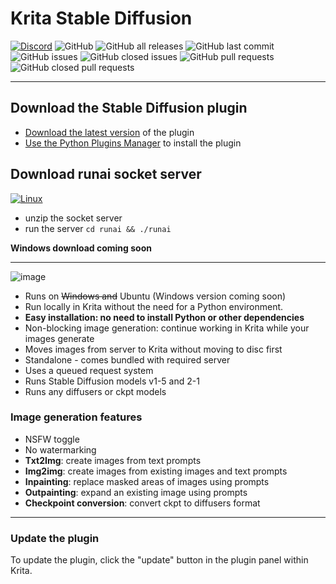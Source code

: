 # Krita Stable Diffusion

[![Discord](https://img.shields.io/discord/839511291466219541?color=5865F2&logo=discord&logoColor=white&style=for-the-badge)](https://discord.gg/PUVDDCJ7gz)
![GitHub](https://img.shields.io/github/license/w4ffl35/krita_stable_diffusion)
![GitHub all releases](https://img.shields.io/github/downloads/w4ffl35/krita_stable_diffusion/total)
![GitHub last commit](https://img.shields.io/github/last-commit/w4ffl35/krita_stable_diffusion)
![GitHub issues](https://img.shields.io/github/issues/w4ffl35/krita_stable_diffusion)
![GitHub closed issues](https://img.shields.io/github/issues-closed/w4ffl35/krita_stable_diffusion)
![GitHub pull requests](https://img.shields.io/github/issues-pr/w4ffl35/krita_stable_diffusion)
![GitHub closed pull requests](https://img.shields.io/github/issues-pr-closed/w4ffl35/krita_stable_diffusion)

---

## Download the Stable Diffusion plugin

- [Download the latest version](https://github.com/w4ffl35/krita_stable_diffusion/releases/download/1.0.0/krita_stable_diffusion.zip) of the plugin
- [Use the Python Plugins Manager](https://docs.krita.org/en/user_manual/python_scripting/install_custom_python_plugin.html) to install the plugin

## Download runai socket server

[![Linux](https://img.shields.io/static/v1?label=Download&message=Download&color=00aa00&style=for-the-badge&logo=linux&logoColor=white&link=)](https://github.com/w4ffl35/run-ai-socket-server/releases/tag/v1.0.0)

- unzip the socket server
- run the server `cd runai && ./runai`

**Windows download coming soon**

---

![image](https://user-images.githubusercontent.com/25737761/210693732-004dc2f7-d496-4ad2-8c27-c74a28459901.png)

- Runs on ~~Windows and~~ Ubuntu (Windows version coming soon)
- Run locally in Krita without the need for a Python environment.
- **Easy installation: no need to install Python or other dependencies**
- Non-blocking image generation: continue working in Krita while your images generate
- Moves images from server to Krita without moving to disc first
- Standalone - comes bundled with required server
- Uses a queued request system
- Runs Stable Diffusion models v1-5 and 2-1
- Runs any diffusers or ckpt models

### Image generation features
- NSFW toggle
- No watermarking
- **Txt2Img**: create images from text prompts
- **Img2img**: create images from existing images and text prompts
- **Inpainting**: replace masked areas of images using prompts
- **Outpainting**: expand an existing image using prompts
- **Checkpoint conversion**: convert ckpt to diffusers format

---

### Update the plugin

To update the plugin, click the "update" button in the plugin panel within Krita.
